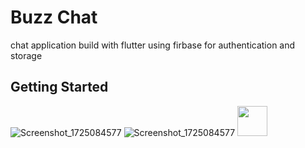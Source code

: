 # Buzz Chat

chat application build with flutter 
using firbase for authentication and storage
## Getting Started


![Screenshot_1725084577](https://github.com/user-attachments/assets/9418174b-76df-43d2-b4e4-283fb3849714) ![Screenshot_1725084577](https://github.com/user-attachments/assets/fcfabc25-99fd-443f-ba9e-ecf6f2f288ab)
<img src="https://github.com/user-attachments/assets/9418174b-76df-43d2-b4e4-283fb3849714" width="48">
